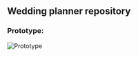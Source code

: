 ## Wedding planner repository

### Prototype:
![Prototype](resources/wedding-planner-prototype.png)
